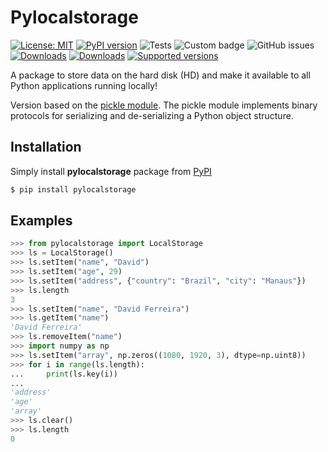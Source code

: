 # Pylocalstorage

[![License: MIT](https://img.shields.io/badge/License-MIT-yellow.svg)](https://github.com/ferreirad08/pylocalstorage/blob/main/LICENSE)
[![PyPI version](https://badge.fury.io/py/pylocalstorage.svg)](https://badge.fury.io/py/pylocalstorage)
![Tests](https://github.com/ferreirad08/pylocalstorage/actions/workflows/tests.yml/badge.svg)
![Custom badge](https://img.shields.io/endpoint?url=https%3A%2F%2Fjsonblob.com%2Fapi%2FjsonBlob%2F1109252544634568704)
![GitHub issues](https://img.shields.io/github/issues-raw/ferreirad08/pylocalstorage)
[![Downloads](https://pepy.tech/badge/pylocalstorage)](https://pepy.tech/project/pylocalstorage)
[![Downloads](https://pepy.tech/badge/pylocalstorage/month)](https://pepy.tech/project/pylocalstorage)
[![Supported versions](https://img.shields.io/pypi/pyversions/pylocalstorage.svg)](https://pypi.org/project/pylocalstorage)

A package to store data on the hard disk (HD) and make it available to all Python applications running locally!

Version based on the [pickle module](https://docs.python.org/3/library/pickle.html). The pickle module implements binary protocols for serializing and de-serializing a Python object structure.

## Installation

Simply install **pylocalstorage** package from [PyPI](https://pypi.org/project/pylocalstorage/)

```bash
$ pip install pylocalstorage
```

## Examples

```python
>>> from pylocalstorage import LocalStorage
>>> ls = LocalStorage()
>>> ls.setItem("name", "David")
>>> ls.setItem("age", 29)
>>> ls.setItem("address", {"country": "Brazil", "city": "Manaus"})
>>> ls.length
3
>>> ls.setItem("name", "David Ferreira")
>>> ls.getItem("name")
'David Ferreira'
>>> ls.removeItem("name")
>>> import numpy as np
>>> ls.setItem("array", np.zeros((1080, 1920, 3), dtype=np.uint8))
>>> for i in range(ls.length):
...     print(ls.key(i))
...
'address'
'age'
'array'
>>> ls.clear()
>>> ls.length
0
```
